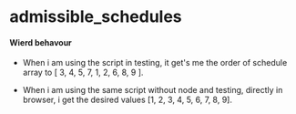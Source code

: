 # admissible_schedules 


#### Wierd behavour 

* When i am using the script in testing, it get's me the order of schedule array to [ 3, 4, 5, 7, 1, 2, 6, 8, 9 ].

* When i am using the same script without node and testing, directly in browser, i get the desired values [1, 2, 3, 4, 5, 6, 7, 8, 9].
